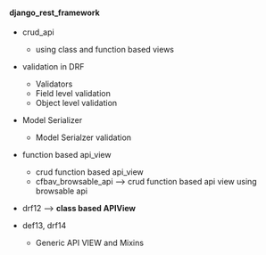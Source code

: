 #### django_rest_framework

- crud_api
   - using class and function based views

- validation in DRF
    - Validators
    - Field level validation
    - Object level validation
    
- Model Serializer
   - Model Serialzer validation 
   
- function based api_view
  - crud function based api_view
  - cfbav_browsable_api --> crud function based api view using browsable api

- drf12 --> **class based APIView**

- def13, drf14
   - Generic API VIEW and Mixins
   
